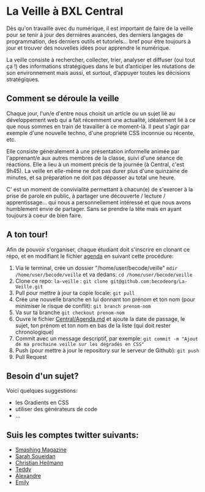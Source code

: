 # La Veille à BXL Central 

Dès qu'on travaille avec du numérique, il est important de faire de la veille pour se tenir à jour des dernières avancées, des derniers langages de programmation, des derniers outils et tutoriels... bref pour être toujours à jour et trouver des nouvelles idées pour apprendre le numérique.  

La veille consiste à rechercher, collecter, trier, analyser et diffuser (oui tout ça !) des informations stratégiques dans le but d’anticiper les mutations de son environnement mais aussi, et surtout, d’appuyer toutes les décisions stratégiques.

## Comment se déroule la veille
Chaque jour, l'un/e d'entre nous choisit un article ou un sujet lié au développement web qui a fait récemment une actualité, idéalement lié à ce que nous sommes en train de travailler à ce moment-là. Il peut s'agir par exemple d'une nouvelle techno, d'une propriété CSS inconnue ou récente, etc. 

Elle consiste généralement à une présentation informelle animée par l'apprenant/e aux autres membres de la classe, suivi d'une séance de réactions. Elle a lieu à un moment précis de la journée (à Central, c'est 9h45). La veille en elle-même ne doit pas durer plus d'une quinzaine de minutes, et sa préparation ne doit pas dépasser au total une heure. 

C' est un moment de convivialité permettant à chacun(e) de s'exercer à la prise de parole en public, à partager une découverte / lecture / apprentissage... qui nous a personnellement intéressé et que nous avons humblement envie de partager. Sans se prendre la tête mais en ayant toujours à coeur de bien faire.

## A ton tour!
Afin de pouvoir s'organiser, chaque étudiant doit s'inscrire en clonant ce répo, et en modifiant le fichier [agenda](./agenda.md) en suivant cette procédure:

1. Via le terminal, crée un dossier "/home/user/becode/veille" `mdir /home/user/becode/veille` et va dedans: `cd /home/user/becode/veille`
1. Clone ce repo: `la-veille` : `git clone git@github.com:becodeorg/La-Veille.git`
1. Pull pour mettre à jour ta copie locale: `git pull`
1. Crée une nouvelle branche en lui donnant ton prénom et ton nom (pour minimiser le risque de conflit): `git branch prenom-nom`
1. Va sur ta branche `git checkout prenom-nom` 
1. Ouvre le fichier [Central/Agenda.md](agenda.md) et ajoute la date de passage, le sujet, ton prénom et ton nom en bas de la liste (qui doit rester chronologique)
1. Commit avec un message descriptif, par exemple: `git commit -m "Ajout de ma prochaine veille sur les dégradés en CSS"` 
1. Push (pour mettre à jour le repository sur le serveur de Github): `git push`
1. Pull Request

## Besoin d'un sujet?

Voici quelques suggestions:
- les Gradients en CSS
- utiliser des générateurs de code
- ... 

## Suis les comptes twitter suivants:
- [Smashing Magazine](https://twitter.com/smashingmag)
- [Sarah Soueidan](https://twitter.com/SaraSoueidan)
- [Christian Heilmann](https://twitter.com/codepo8)
- [Teddy](https://twitter.com/teddykishi)
- [Alexandre](https://twitter.com/pixeline)
- [Emily](https://twitter.com/miloon)
